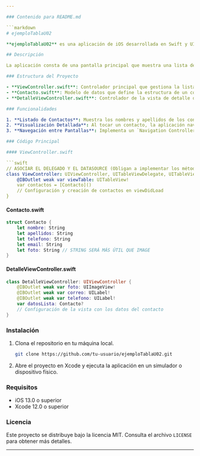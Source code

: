 ```yaml
---

### Contenido para README.md

```markdown
# ejemploTablaU02

**ejemploTablaU02** es una aplicación de iOS desarrollada en Swift y UIKit para la gestión de contactos. Permite visualizar una lista de contactos y ver detalles de cada uno de ellos a través de una navegación simple y efectiva con `UITableView` y `Navigation Controller`.

## Descripción

La aplicación consta de una pantalla principal que muestra una lista de contactos, incluyendo su nombre, apellidos, y correo electrónico. Al seleccionar un contacto, se abre una pantalla de detalles donde se muestra información adicional, como el teléfono y la foto del contacto.

### Estructura del Proyecto

- **ViewController.swift**: Controlador principal que gestiona la lista de contactos usando `UITableView`.
- **Contacto.swift**: Modelo de datos que define la estructura de un contacto, con propiedades como `nombre`, `apellidos`, `telefono`, `email`, y `foto`.
- **DetalleViewController.swift**: Controlador de la vista de detalle del contacto, donde se muestra información específica del contacto seleccionado.

### Funcionalidades

1. **Listado de Contactos**: Muestra los nombres y apellidos de los contactos en una `UITableView`.
2. **Visualización Detallada**: Al tocar un contacto, la aplicación navega a una vista de detalle donde se muestra el nombre, correo electrónico, teléfono y foto del contacto.
3. **Navegación entre Pantallas**: Implementa un `Navigation Controller` para gestionar la navegación entre la vista de lista y la vista de detalles.

### Código Principal

#### ViewController.swift

```swift
// ASOCIAR EL DELEGADO Y EL DATASOURCE (Obligan a implementar los métodos numberOfRowsInSection y CellForRowAt)
class ViewController: UIViewController, UITableViewDelegate, UITableViewDataSource {
    @IBOutlet weak var viewTable: UITableView!
    var contactos = [Contacto]()
    // Configuración y creación de contactos en viewDidLoad
}
```

#### Contacto.swift

```swift
struct Contacto {
    let nombre: String
    let apellidos: String
    let telefono: String
    let email: String
    let foto: String // STRING SERÁ MÁS ÚTIL QUE IMAGE
}
```

#### DetalleViewController.swift

```swift
class DetalleViewController: UIViewController {
    @IBOutlet weak var foto: UIImageView!
    @IBOutlet weak var correo: UILabel!
    @IBOutlet weak var telefono: UILabel!
    var datosLista: Contacto?
    // Configuración de la vista con los datos del contacto
}
```

### Instalación

1. Clona el repositorio en tu máquina local.
   ```bash
   git clone https://github.com/tu-usuario/ejemploTablaU02.git
   ```
2. Abre el proyecto en Xcode y ejecuta la aplicación en un simulador o dispositivo físico.

### Requisitos

- iOS 13.0 o superior
- Xcode 12.0 o superior

### Licencia

Este proyecto se distribuye bajo la licencia MIT. Consulta el archivo `LICENSE` para obtener más detalles.

---
```

